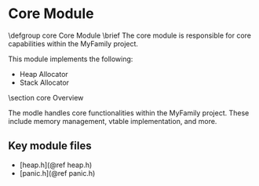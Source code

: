 # Core Module

\defgroup core Core Module
\brief The core module is responsible for core capabilities within the MyFamily project.

This module implements the following:
* Heap Allocator
* Stack Allocator

\section core Overview

The modle handles core functionalities within the MyFamily project. These include memory management, vtable implementation, and more.

## Key module files

- [heap.h](@ref heap.h)
- [panic.h](@ref panic.h)
